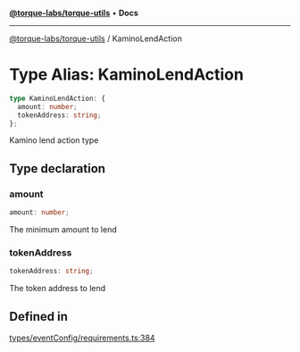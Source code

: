 [**@torque-labs/torque-utils**](../README.md) • **Docs**

***

[@torque-labs/torque-utils](../README.md) / KaminoLendAction

# Type Alias: KaminoLendAction

```ts
type KaminoLendAction: {
  amount: number;
  tokenAddress: string;
};
```

Kamino lend action type

## Type declaration

### amount

```ts
amount: number;
```

The minimum amount to lend

### tokenAddress

```ts
tokenAddress: string;
```

The token address to lend

## Defined in

[types/eventConfig/requirements.ts:384](https://github.com/torque-labs/torque-utils/blob/fcba00c7b8994c0932484e8f489988b91291c603/types/eventConfig/requirements.ts#L384)
